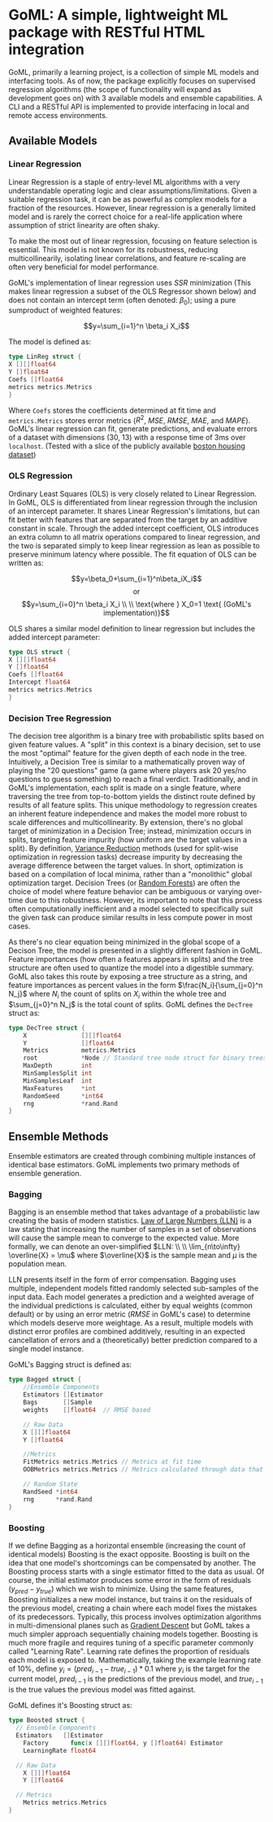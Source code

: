 # GoML: A simple, lightweight ML package with RESTful HTML integration

GoML, primarily a learning project, is a collection of simple ML models and interfacing tools. 
As of now, the package explicitly focuses on supervised regression algorithms (the scope of functionality will expand as development goes on) with 3 available models and ensemble capabilities.
A CLI and a RESTful API is implemented to provide interfacing in local and remote access environments.


## Available Models

### Linear Regression
Linear Regression is a staple of entry-level ML algorithms with a very understandable operating logic and clear assumptions/limitations. 
Given a suitable regression task, it can be as powerful as complex models for a fraction of the resources. 
However, linear regression is a generally limited model and is rarely the correct choice for a real-life application where assumption of strict linearity are often shaky.

To make the most out of linear regression, focusing on feature selection is essential. 
This model is not known for its robustness, reducing multicollinearily, isolating linear correlations, and feature re-scaling are often very beneficial for model performance.

GoML's implementation of linear regression uses $SSR$ minimization (This makes linear regression a subset of the OLS Regressor shown below) and does not contain an intercept term (often denoted: $\beta_0$); using a pure sumproduct of weighted features:

$$y=\sum_{i=1}^n \beta_i X_i$$

The model is defined as:
```go
type LinReg struct {
X [][]float64
Y []float64
Coefs []float64
metrics metrics.Metrics
}
```
Where `Coefs` stores the coefficients determined at fit time and `metrics.Metrics` stores error metrics ($R^2$, $MSE$, $RMSE$, $MAE$, and $MAPE$). 
GoML's linear regression can fit, generate predictions, and evaluate errors of a dataset with dimensions (30, 13) with a response time of 3ms over `localhost`. (Tested with a slice of the publicly available [boston housing dataset](https://lib.stat.cmu.edu/datasets/boston))

### OLS Regression
Ordinary Least Squares (OLS) is very closely related to Linear Regression. In GoML, OLS is differentiated from linear regression through the inclusion of an intercept parameter. 
It shares Linear Regression's limitations, but can fit better with features that are separated from the target by an additive constant in scale. 
Through the added intercept coefficient, OLS introduces an extra column to all matrix operations compared to linear regression, and the two is separated simply to keep linear regression as lean as possible to preserve minimum latency where possible.
The fit equation of OLS can be written as:

$$y=\beta_0+\sum_{i=1}^n\beta_iX_i$$
$$\text{or}$$
$$y=\sum_{i=0}^n \beta_i X_i \\ \\ \text{where } X_0=1 \text{   (GoML's implementation)}$$

OLS shares a similar model definition to linear regression but includes the added intercept parameter:
```go
type OLS struct {
X [][]float64
Y []float64
Coefs []float64
Intercept float64
metrics metrics.Metrics
}
```

### Decision Tree Regression

The decision tree algorithm is a binary tree with probabilistic splits based on given feature values.
A "split" in this context is a binary decision, set to use the most "optimal" feature for the given depth of each node in the tree.
Intuitively, a Decision Tree is similar to a mathematically proven way of playing the "20 questions" game (a game where players ask 20 yes/no questions to guess something) to reach a final verdict.
Traditionally, and in GoML's implementation, each split is made on a single feature, where traversing the tree from top-to-bottom yields the distinct route defined by results of all feature splits.
This unique methodology to regression creates an inherent feature independence and makes the model more robust to scale differences and multicollinearity.
By extension, there's no global target of minimization in a Decision Tree; instead, minimization occurs in splits, targeting feature impurity (how uniform are the target values in a split).
By definition, [Variance Reduction](https://en.wikipedia.org/wiki/Variance_reduction) methods (used for split-wise optimization in regression tasks) decrease impurity by decreasing the average difference between the target values.
In short, optimization is based on a compilation of local minima, rather than a "monolithic" global optimization target.
Decision Trees (or [Random Forests](https://en.wikipedia.org/wiki/Random_forest)) are often the choice of model where feature behavior can be ambiguous or varying over-time due to this robustness.
However, its important to note that this process often computationally inefficient and a model selected to specifically suit the given task can produce similar results in less compute power in most cases.

As there's no clear equation being minimized in the global scope of a Decison Tree, the model is presented in a slightly different fashion in GoML. 
Feature importances (how often a features appears in splits) and the tree structure are often used to quantize the model into a digestible summary. 
GoML also takes this route by exposing a tree structure as a string, and feature importances as percent values in the form $\frac{N_i}{\sum_{j=0}^n N_j}$ where $N_i$ the count of splits on $X_i$ within the whole tree and $\sum_{j=0}^n N_j$ is the total count of splits.
GoML defines the `DecTree` struct as:

```go
type DecTree struct {
	X               [][]float64
	Y               []float64
	Metrics         metrics.Metrics
	root            *Node // Standard tree node struct for binary trees
	MaxDepth        int
	MinSamplesSplit int
	MinSamplesLeaf  int
	MaxFeatures     *int
	RandomSeed      *int64
	rng             *rand.Rand
}
```

## Ensemble Methods
Ensemble estimators are created through combining multiple instances of identical base estimators. GoML implements two primary methods of ensemble generation.

### Bagging
Bagging is an ensemble method that takes advantage of a probabilistic law creating the basis of modern statistics. 
[Law of Large Numbers (LLN)](https://en.wikipedia.org/wiki/Law_of_large_numbers) is a law stating that increasing the number of samples in a set of observations will cause the sample mean to converge to the expected value.
More formally, we can denote an over-simplified $LLN: \\ \\ \lim_{n\to\infty} \overline{X} = \mu$ where $\overline{X}$ is the sample mean and $\mu$ is the population mean.

LLN presents itself in the form of error compensation. Bagging uses multiple, independent models fitted randomly selected sub-samples of the input data. 
Each model generates a prediction and a weighted average of the individual predictions is calculated, either by equal weights (common default) or by using an error metric ($RMSE$ in GoML's case) to determine which models deserve more weightage.
As a result, multiple models with distinct error profiles are combined additively, resulting in an expected cancellation of errors and a (theoretically) better prediction compared to a single model instance.

GoML's Bagging struct is defined as:
```go
type Bagged struct {
	//Ensemble Components
	Estimators []Estimator
	Bags       []Sample
	weights    []float64  // RMSE based

	// Raw Data
	X [][]float64 
	Y []float64

	//Metrics
	FitMetrics metrics.Metrics // Metrics at fit time 
	OOBMetrics metrics.Metrics // Metrics calculated through data that remained outside the sample for each bag

	// Random State
	RandSeed *int64
	rng      *rand.Rand
}
```

### Boosting

If we define Bagging as a horizontal ensemble (increasing the count of identical models) Boosting is the exact opposite. 
Boosting is built on the idea that one model's shortcomings can be compensated by another.
The Boosting process starts with a single estimator fitted to the data as usual. Of course, the initial estimator produces some error in the form of residuals ($y_{pred}-y_{true}$) which we wish to minimize.
Using the same features, Boosting initializes a new model instance, but trains it on the residuals of the previous model, creating a chain where each model fixes the mistakes of its predecessors.
Typically, this process involves optimization algorithms in multi-dimensional planes such as [Gradient Descent](https://en.wikipedia.org/wiki/Gradient_descent) but GoML takes a much simpler approach sequentially chaining models together.
Boosting is much more fragile and requires tuning of a specific parameter commonly called "Learning Rate".
Learning rate defines the proportion of residuals each model is exposed to.
Mathematically, taking the example learning rate of 10%, define $y_i=(pred_{i-1}-true_{i-1})*0.1$ where $y_i$ is the target for the current model, $pred_{i-1}$ is the predictions of the previous model, and $true_{i-1}$ is the true values the previous model was fitted against.

GoML defines it's Boosting struct as:
```go
type Boosted struct {
  // Ensemble Components
  Estimators   []Estimator
	Factory      func(x [][]float64, y []float64) Estimator
	LearningRate float64

  // Raw Data
	X [][]float64
	Y []float64

  // Metrics
	Metrics metrics.Metrics
}
```


